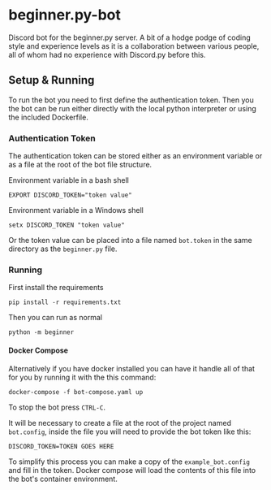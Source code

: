 # beginner.py-bot
Discord bot for the beginner.py server. A bit of a hodge podge of coding style and experience levels as it is a collaboration between various people, all of whom had no experience with Discord.py before this.

## Setup & Running
To run the bot you need to first define the authentication token. Then you the bot can be run either directly with the local python interpreter or using the included Dockerfile.

### Authentication Token
The authentication token can be stored either as an environment variable or as a file at the root of the bot file structure.

Environment variable in a bash shell

    EXPORT DISCORD_TOKEN="token value"

Environment variable in a Windows shell

    setx DISCORD_TOKEN "token value"

Or the token value can be placed into a file named `bot.token` in the same directory as the `beginner.py` file.

### Running
First install the requirements

    pip install -r requirements.txt

Then you can run as normal

    python -m beginner

#### Docker Compose
Alternatively if you have docker installed you can have it handle all of that for you by running it with the this command:

    docker-compose -f bot-compose.yaml up

To stop the bot press `CTRL-C`.

It will be necessary to create a file at the root of the project named `bot.config`, inside the file you will need to provide the bot token like this:

    DISCORD_TOKEN=TOKEN GOES HERE
    
To simplify this process you can make a copy of the `example_bot.config` and fill in the token. Docker compose will load the contents of this file into the bot's container environment.
